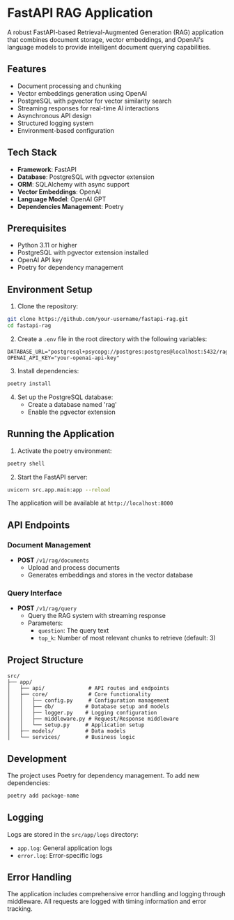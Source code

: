 # FastAPI RAG Application

A robust FastAPI-based Retrieval-Augmented Generation (RAG) application that combines document storage, vector embeddings, and OpenAI's language models to provide intelligent document querying capabilities.

## Features

- Document processing and chunking
- Vector embeddings generation using OpenAI
- PostgreSQL with pgvector for vector similarity search
- Streaming responses for real-time AI interactions
- Asynchronous API design
- Structured logging system
- Environment-based configuration

## Tech Stack

- **Framework**: FastAPI
- **Database**: PostgreSQL with pgvector extension
- **ORM**: SQLAlchemy with async support
- **Vector Embeddings**: OpenAI
- **Language Model**: OpenAI GPT
- **Dependencies Management**: Poetry

## Prerequisites

- Python 3.11 or higher
- PostgreSQL with pgvector extension installed
- OpenAI API key
- Poetry for dependency management

## Environment Setup

1. Clone the repository:

```bash
git clone https://github.com/your-username/fastapi-rag.git
cd fastapi-rag
```

2. Create a `.env` file in the root directory with the following variables:

```env
DATABASE_URL="postgresql+psycopg://postgres:postgres@localhost:5432/rag"
OPENAI_API_KEY="your-openai-api-key"
```

3. Install dependencies:

```bash
poetry install
```

4. Set up the PostgreSQL database:
   - Create a database named 'rag'
   - Enable the pgvector extension

## Running the Application

1. Activate the poetry environment:

```bash
poetry shell
```

2. Start the FastAPI server:

```bash
uvicorn src.app.main:app --reload
```

The application will be available at `http://localhost:8000`

## API Endpoints

### Document Management

- **POST** `/v1/rag/documents`
  - Upload and process documents
  - Generates embeddings and stores in the vector database

### Query Interface

- **POST** `/v1/rag/query`
  - Query the RAG system with streaming response
  - Parameters:
    - `question`: The query text
    - `top_k`: Number of most relevant chunks to retrieve (default: 3)

## Project Structure

```
src/
├── app/
│   ├── api/              # API routes and endpoints
│   ├── core/             # Core functionality
│   │   ├── config.py     # Configuration management
│   │   ├── db/          # Database setup and models
│   │   ├── logger.py    # Logging configuration
│   │   ├── middleware.py # Request/Response middleware
│   │   └── setup.py     # Application setup
│   ├── models/          # Data models
│   └── services/        # Business logic
```

## Development

The project uses Poetry for dependency management. To add new dependencies:

```bash
poetry add package-name
```

## Logging

Logs are stored in the `src/app/logs` directory:

- `app.log`: General application logs
- `error.log`: Error-specific logs

## Error Handling

The application includes comprehensive error handling and logging through middleware. All requests are logged with timing information and error tracking.
